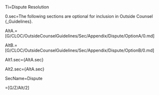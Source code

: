 Ti=Dispute Resolution

0.sec=The following sections are optional for inclusion in Outside Counsel {_Guidelines}. 

AltA.=[G/CLOC/OutsideCounselGuidelines/Sec/Appendix/Dispute/OptionA/0.md]

AltB.=[G/CLOC/OutsideCounselGuidelines/Sec/Appendix/Dispute/OptionB/0.md]

Alt1.sec={AltA.sec}

Alt2.sec={AltA.sec}

SecName=Dispute

=[G/Z/Alt/2]